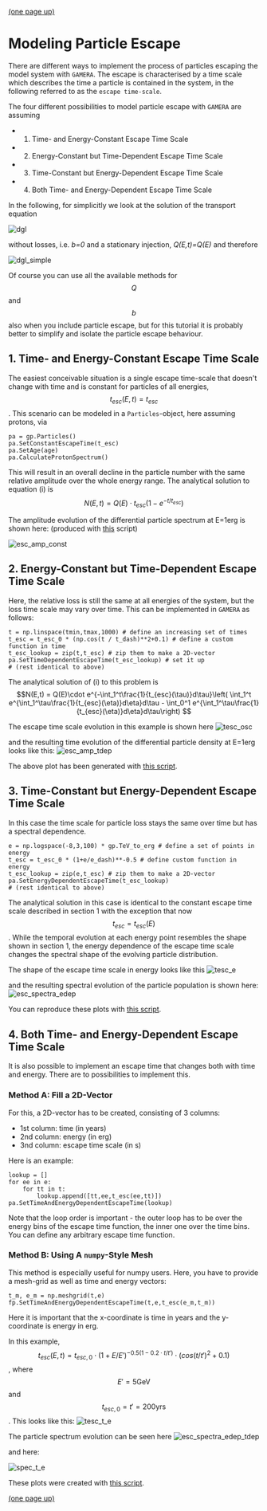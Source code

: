 [(one page up)](tutorials_main.md)

# Modeling Particle Escape

There are different ways to implement the process of particles escaping the 
model system with `GAMERA`. The escape is characterised by a time scale which 
describes the time a particle is contained in the system, in the following 
referred to as the `escape time-scale`. 

The four different possibilities to model particle escape with `GAMERA` are assuming 
- 1. Time- and Energy-Constant Escape Time Scale
- 2. Energy-Constant but Time-Dependent Escape Time Scale
- 3. Time-Constant but Energy-Dependent Escape Time Scale
- 4. Both Time- and Energy-Dependent Escape Time Scale

In the following, for simplicitly we look at the solution of the transport equation 
 
![dgl](DGL.png)
 
without losses, i.e. _b=0_ and a stationary injection, _Q(E,t)=Q(E)_ 
and therefore
 
![dgl_simple](DGL_simple.png)
 
Of course you can use all the available methods for $$Q$$ and $$b$$ also when you 
include particle escape, but for this tutorial it is probably better to simplify 
and isolate the particle escape behaviour.

## 1. Time- and Energy-Constant Escape Time Scale

The easiest conceivable situation is a single escape time-scale that doesn't change 
with time and is constant for particles of all energies, $$t_{esc}(E,t) = t_{esc}$$. 
This scenario can be modeled in a `Particles`-object, here assuming protons, via 
```
pa = gp.Particles()
pa.SetConstantEscapeTime(t_esc)
pa.SetAge(age)
pa.CalculateProtonSpectrum()
```
This will result in an overall decline in the particle number with the same 
relative amplitude over the whole energy range. 
The analytical solution to equation (i) is 
$$ N(E,t) = Q(E) \cdot t_{esc} (1 - e^{-t/t_{esc}})$$ 
 
The amplitude evolution of the differential particle spectrum at E=1erg is shown here: 
(produced with [this](setup_escape_constant.py) script) 

![esc_amp_const](esc_amp_const.png)


## 2. Energy-Constant but Time-Dependent Escape Time Scale

Here, the relative loss is still the same at all energies of the system, but 
the loss time scale may vary over time. This can be implemented in `GAMERA` as follows: 
```
t = np.linspace(tmin,tmax,1000) # define an increasing set of times
t_esc = t_esc_0 * (np.cos(t / t_dash)**2+0.1) # define a custom function in time
t_esc_lookup = zip(t,t_esc) # zip them to make a 2D-vector
pa.SetTimeDependentEscapeTime(t_esc_lookup) # set it up
# (rest identical to above)
```

The analytical solution of (i) to this problem is 
$$N(E,t) = Q(E)\cdot e^{-\int_1^t\frac{1}{t_{esc}(\tau)}d\tau}\left( \int_1^t e^{\int_1^\tau\frac{1}{t_{esc}(\eta)}d\eta}d\tau - \int_0^1 e^{\int_1^\tau\frac{1}{t_{esc}(\eta)}d\eta}d\tau\right)  $$
 
The escape time scale evolution in this example is shown here 
![tesc_osc](tesc_osc.png)
 
and the resulting time evolution of the differential particle density at E=1erg looks 
like this: 
![esc_amp_tdep](esc_amp_tdep.png)
 
The above plot has been generated with [this script](setup_escape_time_dependent.py).

## 3. Time-Constant but Energy-Dependent Escape Time Scale

In this case the time scale for particle loss stays the same over time but has 
a spectral dependence.
```
e = np.logspace(-8,3,100) * gp.TeV_to_erg # define a set of points in energy
t_esc = t_esc_0 * (1+e/e_dash)**-0.5 # define custom function in energy
t_esc_lookup = zip(e,t_esc) # zip them to make a 2D-vector
pa.SetEnergyDependentEscapeTime(t_esc_lookup)
# (rest identical to above)
```

The analytical solution in this case is identical to the constant escape time scale 
described in section 1 with the exception that now $$t_{esc} = t_{esc}(E)$$. 
While the temporal evolution at each energy point resembles the shape shown in 
section 1, the energy dependence of the escape time scale changes the spectral 
shape of the evolving particle distribution. 

The shape of the escape time scale in energy looks like this 
![tesc_e](tesc_e.png)
 
and the resulting spectral evolution of the particle population is shown here: 
![esc_spectra_edep](esc_spectra_edep.png)
 
You can reproduce these plots with [this script](setup_escape_energy_dependent.py).



## 4. Both Time- and Energy-Dependent Escape Time Scale

It is also possible to implement an escape time that changes both with time and 
energy. There are to possibilities to implement this. 
 
### Method A: Fill a 2D-Vector
For this, a 2D-vector has to be created, consisting of 3 columns:
- 1st column: time (in years)
- 2nd column: energy (in erg)
- 3nd column: escape time scale (in s)

Here is an example:
```
lookup = []
for ee in e:
    for tt in t:
        lookup.append([tt,ee,t_esc(ee,tt)])
pa.SetTimeAndEnergyDependentEscapeTime(lookup)
```
Note that the loop order is important - the outer loop has to be over the 
energy bins of the escape time function, the inner one over the time bins. 
You can define any arbitrary escape time function. 
 
### Method B: Using A `numpy`-Style Mesh

This method is especially useful for numpy users. Here, you have to provide 
a mesh-grid as well as time and energy vectors:
```
t_m, e_m = np.meshgrid(t,e)
fp.SetTimeAndEnergyDependentEscapeTime(t,e,t_esc(e_m,t_m))
```
Here it is important that the x-coordinate is time in years and the y-coordinate 
is energy in erg. 
 
In this example, 
$$ t_{esc}(E,t) = t_{esc,0}\cdot (1+E/E')^{-0.5(1-0.2\cdot t/t')} \cdot (cos(t/t')^2 + 0.1)$$, 
where $$E' = 5\mathrm{GeV}$$ and $$t_{esc,0} = t' = 200 \mathrm{yrs}$$. This looks like this: 
![tesc_t_e](tesc_t_e.png)
 
The particle spectrum evolution can be seen here 
![esc_spectra_edep_tdep](esc_spectra_edep_tdep.png)
 
and here: 

![spec_t_e](spec_t_e.png)
 
These plots were created with [this script](setup_escape_energy_time_dependent.py).

[(one page up)](tutorials_main.md)

